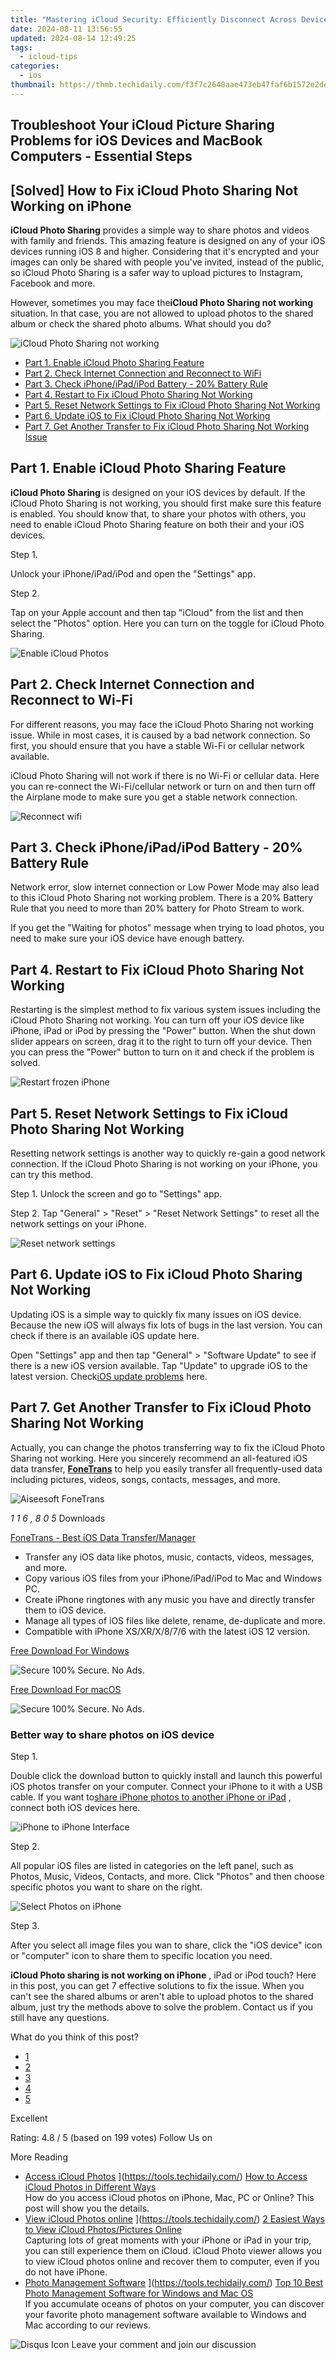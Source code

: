 ```yaml
---
title: "Mastering iCloud Security: Efficiently Disconnect Across Devices with Our 3 Step Process"
date: 2024-08-11 13:56:55
updated: 2024-08-14 12:49:25
tags:
  - icloud-tips
categories:
  - ios
thumbnail: https://thmb.techidaily.com/f3f7c2648aae473eb47faf6b1572e2de9e0b4b9ceaf1fe51880dc088692edac0.jpg
---
```


## Troubleshoot Your iCloud Picture Sharing Problems for iOS Devices and MacBook Computers - Essential Steps

## \[Solved\] How to Fix iCloud Photo Sharing Not Working on iPhone

**iCloud Photo Sharing** provides a simple way to share photos and videos with family and friends. This amazing feature is designed on any of your iOS devices running iOS 8 and higher. Considering that it's encrypted and your images can only be shared with people you've invited, instead of the public, so iCloud Photo Sharing is a safer way to upload pictures to Instagram, Facebook and more.

 However, sometimes you may face the**iCloud Photo Sharing not working** situation. In that case, you are not allowed to upload photos to the shared album or check the shared photo albums. What should you do?

![iCloud Photo Sharing not working](https://www.aiseesoft.com/images/solution/icloud-photo-sharing-not-working/icloud-photo-sharing-not-working.jpg)

* [Part 1. Enable iCloud Photo Sharing Feature](https://tools.techidaily.com/)
* [Part 2. Check Internet Connection and Reconnect to WiFi](https://tools.techidaily.com/)
* [Part 3. Check iPhone/iPad/iPod Battery - 20% Battery Rule](https://tools.techidaily.com/)
* [Part 4. Restart to Fix iCloud Photo Sharing Not Working](https://tools.techidaily.com/)
* [Part 5. Reset Network Settings to Fix iCloud Photo Sharing Not Working](https://tools.techidaily.com/)
* [Part 6. Update iOS to Fix iCloud Photo Sharing Not Working](https://tools.techidaily.com/)
* [Part 7. Get Another Transfer to Fix iCloud Photo Sharing Not Working Issue](https://tools.techidaily.com/)

## Part 1\. Enable iCloud Photo Sharing Feature

**iCloud Photo Sharing** is designed on your iOS devices by default. If the iCloud Photo Sharing is not working, you should first make sure this feature is enabled. You should know that, to share your photos with others, you need to enable iCloud Photo Sharing feature on both their and your iOS devices.

Step 1.

 Unlock your iPhone/iPad/iPod and open the "Settings" app.

Step 2.

 Tap on your Apple account and then tap "iCloud" from the list and then select the "Photos" option. Here you can turn on the toggle for iCloud Photo Sharing.

![Enable iCloud Photos](https://www.aiseesoft.com/images/solution/icloud-photo-sharing-not-working/enable-icloud-photos.jpg)

## Part 2\. Check Internet Connection and Reconnect to Wi-Fi

 For different reasons, you may face the iCloud Photo Sharing not working issue. While in most cases, it is caused by a bad network connection. So first, you should ensure that you have a stable Wi-Fi or cellular network available.

 iCloud Photo Sharing will not work if there is no Wi-Fi or cellular data. Here you can re-connect the Wi-Fi/cellular network or turn on and then turn off the Airplane mode to make sure you get a stable network connection.

![Reconnect wifi](https://www.aiseesoft.com/images/solution/icloud-photo-sharing-not-working/reconnect-wifi.jpg)

## Part 3\. Check iPhone/iPad/iPod Battery - 20% Battery Rule

 Network error, slow internet connection or Low Power Mode may also lead to this iCloud Photo Sharing not working problem. There is a 20% Battery Rule that you need to more than 20% battery for Photo Stream to work.

 If you get the "Waiting for photos" message when trying to load photos, you need to make sure your iOS device have enough battery.

## Part 4\. Restart to Fix iCloud Photo Sharing Not Working

 Restarting is the simplest method to fix various system issues including the iCloud Photo Sharing not working. You can turn off your iOS device like iPhone, iPad or iPod by pressing the "Power" button. When the shut down slider appears on screen, drag it to the right to turn off your device. Then you can press the "Power" button to turn on it and check if the problem is solved.

![Restart frozen iPhone](https://www.aiseesoft.com/images/resource/restart-frozen-iphone.jpg)

## Part 5\. Reset Network Settings to Fix iCloud Photo Sharing Not Working

 Resetting network settings is another way to quickly re-gain a good network connection. If the iCloud Photo Sharing is not working on your iPhone, you can try this method.

Step 1. Unlock the screen and go to "Settings" app.

Step 2. Tap "General" > "Reset" > "Reset Network Settings" to reset all the network settings on your iPhone.

![Reset network settings](https://www.aiseesoft.com/images/solution/icloud-photo-sharing-not-working/reset-network-settings.jpg)

## Part 6\. Update iOS to Fix iCloud Photo Sharing Not Working

 Updating iOS is a simple way to quickly fix many issues on iOS device. Because the new iOS will always fix lots of bugs in the last version. You can check if there is an available iOS update here.

 Open "Settings" app and then tap "General" > "Software Update" to see if there is a new iOS version available. Tap "Update" to upgrade iOS to the latest version. Check[iOS update problems](https://tools.techidaily.com/) here.

## Part 7\. Get Another Transfer to Fix iCloud Photo Sharing Not Working

 Actually, you can change the photos transferring way to fix the iCloud Photo Sharing not working. Here you sincerely recommend an all-featured iOS data transfer, **[FoneTrans](https://tools.techidaily.com/aiseesoft/ios-transfer/)**  to help you easily transfer all frequently-used data including pictures, videos, songs, contacts, messages, and more.

![Aiseesoft FoneTrans](https://www.aiseesoft.com/images/ios-transfer/box-large.png)

_1_ _1_ _6_ _,_ _8_ _0_ _5_  Downloads

[FoneTrans - Best iOS Data Transfer/Manager](https://tools.techidaily.com/aiseesoft/ios-transfer/)

* Transfer any iOS data like photos, music, contacts, videos, messages, and more.
* Copy various iOS files from your iPhone/iPad/iPod to Mac and Windows PC.
* Create iPhone ringtones with any music you have and directly transfer them to iOS device.
* Manage all types of iOS files like delete, rename, de-duplicate and more.
* Compatible with iPhone XS/XR/X/8/7/6 with the latest iOS 12 version.

[Free Download For Windows](https://secure.2checkout.com/order/cart.php?PRODS=4626213&QTY=1&AFFILIATE=108875)

![Secure](https://www.aiseesoft.com/images/product/secure.svg) 100% Secure. No Ads.

[Free Download For macOS](https://secure.2checkout.com/order/cart.php?PRODS=4630131&QTY=1&AFFILIATE=108875)

![Secure](https://www.aiseesoft.com/images/product/secure.svg) 100% Secure. No Ads.

### Better way to share photos on iOS device

Step 1.

 Double click the download button to quickly install and launch this powerful iOS photos transfer on your computer. Connect your iPhone to it with a USB cable. If you want to[share iPhone photos to another iPhone or iPad](https://tools.techidaily.com/) , connect both iOS devices here.

![iPhone to iPhone Interface](https://www.aiseesoft.com/images/ios-transfer/iphone-to-iphone-interface.jpg)

Step 2.

 All popular iOS files are listed in categories on the left panel, such as Photos, Music, Videos, Contacts, and more. Click "Photos" and then choose specific photos you want to share on the right.

![Select Photos on iPhone](https://www.aiseesoft.com/images/ios-transfer/select-photos-on-iphone.jpg)

Step 3.

 After you select all image files you wan to share, click the "iOS device" icon or "computer" icon to share them to specific location you need.

**iCloud Photo sharing is not working on iPhone** , iPad or iPod touch? Here in this post, you can get 7 effective solutions to fix the issue. When you can't see the shared albums or aren't able to upload photos to the shared album, just try the methods above to solve the problem. Contact us if you still have any questions.

What do you think of this post?

* [1](https://tools.techidaily.com/)
* [2](https://tools.techidaily.com/)
* [3](https://tools.techidaily.com/)
* [4](https://tools.techidaily.com/)
* [5](https://tools.techidaily.com/)

Excellent

Rating: 4.8 / 5 (based on 199 votes) Follow Us on [](https://www.facebook.com/aiseesoft) [](https://twitter.com/AiseesoftStudio) [](https://www.youtube.com/c/aiseesoft)

More Reading

* [Access iCloud Photos](https://www.aiseesoft.com/images/more-reading/access-and-download-icloud-photos-s.jpg) ](https://tools.techidaily.com/) [How to Access iCloud Photos in Different Ways](https://tools.techidaily.com/)  
 How do you access iCloud photos on iPhone, Mac, PC or Online? This post will show you the details.
* [View iCloud Photos online](https://www.aiseesoft.com/images/more-reading/view-icloud-photos-online-s.jpg) ](https://tools.techidaily.com/) [2 Easiest Ways to View iCloud Photos/Pictures Online](https://tools.techidaily.com/)  
 Capturing lots of great moments with your iPhone or iPad in your trip, you can still experience them on iCloud. iCloud Photo viewer allows you to view iCloud photos online and recover them to computer, even if you do not have iPhone.
* [Photo Management Software](https://www.aiseesoft.com/images/more-reading/iphone-photo-manager-s.jpg) ](https://tools.techidaily.com/) [Top 10 Best Photo Management Software for Windows and Mac OS](https://tools.techidaily.com/)  
 If you accumulate oceans of photos on your computer, you can discover your favorite photo management software available to Windows and Mac according to our reviews.

![Disqus Icon](https://www.aiseesoft.com/images/article/disqus-icon.png) Leave your comment and join our discussion

<ins class="adsbygoogle"
     style="display:block"
     data-ad-format="autorelaxed"
     data-ad-client="ca-pub-7571918770474297"
     data-ad-slot="1223367746"></ins>



<ins class="adsbygoogle"
     style="display:block"
     data-ad-client="ca-pub-7571918770474297"
     data-ad-slot="8358498916"
     data-ad-format="auto"
     data-full-width-responsive="true"></ins>
